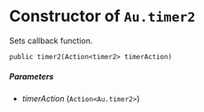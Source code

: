 # Constructor of `Au.timer2`

Sets callback function.

```
public timer2(Action<timer2> timerAction)
```

##### Parameters

- *timerAction*  (`Action<Au.timer2>`)